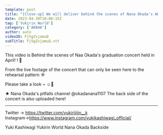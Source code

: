 ```yaml
---
template: post
title: "[Close-up] We will deliver behind the scenes of Nana Okada's AKB48 graduation concert!"
date: 2023-04-30T10:00:15Z
tag: ['Yukirin World']
category: ['AKB48']
author: auto 
videoID: Fj5gZvjamuQ
subTitle: Fj5gZvjamuQ.vtt
---
```

This video is
Behind the scenes of Naa Okada's graduation concert held in April! ! 💭

From the live footage of the concert that can only be seen here to the rehearsal pattern ☀️

Please take a look ~ ☺️🌹

★ Nana Okada's pitfalls channel @okadanana1107
The back side of the concert is also uploaded here!

-------------------------------------------------- ------------------------------------

Twitter → https://twitter.com/yukiriiiiin__k
Instagram→https://www.instagram.com/yukikashiwagi_official/

Yuki Kashiwagi Yukirin World Nana Okada Backside